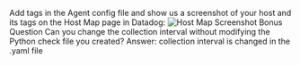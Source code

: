 Add tags in the Agent config file and show us a screenshot of your host and its tags on the Host Map page in Datadog:
![Host Map Screenshot](https://github.com/johnmarkl/hiring-engineers/blob/master/HostMapTagsScreenshot.png?raw=true "Host Map Screenshot")
Bonus Question Can you change the collection interval without modifying the Python check file you created?
Answer: collection interval is changed in the .yaml file
